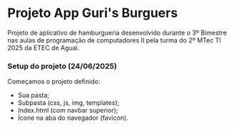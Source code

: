# Projeto App Guri's Burguers
Projeto de aplicativo de hamburgueria 
desenvolvido durante o 3º Bimestre nas aulas
de programação de computadores II pela turma do
2º MTec TI 2025 da ETEC de Aguaí.

### Setup do projeto (24/06/2025)
Começamos o projeto definido:
* Sua pasta;
* Subpasta (css, js, img, templates);
* Index.html (com navbar superior);
* Ícone na aba do navegador (favicon).